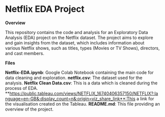 # Netflix EDA Project

**Overview**

This repository contains the code and analysis for an Exploratory Data Analysis (EDA) project on the Netflix dataset. The project aims to explore and gain insights from the dataset, which includes information about various Netflix shows, such as titles, types (Movies or TV Shows), directors, and cast members.

**Files**

**Netflix-EDA.ipynb**: Google Colab Notebook containing the main code for data cleaning and exploration.
**netflix.csv**: The dataset used for the analysis.
**Netflix Clean Data.csv**: This is a data which is cleaned during the process of EDA.
**https://public.tableau.com/views/NETFLIX_16740406357150/NETFLIX?:language=en-GB&:display_count=n&:origin=viz_share_link**:This a link for the visualisation created on the Tableau.
**README.md**: This file providing an overview of the project.
